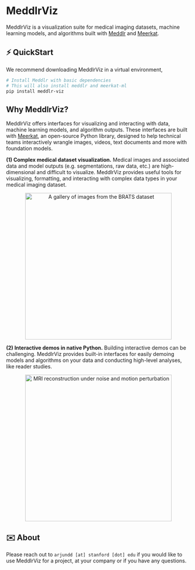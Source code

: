 # MeddlrViz
MeddlrViz is a visualization suite for medical imaging datasets, machine learning models, and algorithms built with [Meddlr](https://github.com/ad12/meddlr) and [Meerkat](https://github.com/HazyResearch/meerkat).


## ⚡ QuickStart
We recommend downloading MeddlrViz in a virtual environment, 
```bash
# Install Meddlr with basic dependencies
# This will also install meddlr and meerkat-ml
pip install meddlr-viz
```

## Why MeddlrViz?
MeddlrViz offers interfaces for visualizing and interacting with data, machine learning models, and algorithm outputs. These interfaces are built with [Meerkat](https://github.com/HazyResearch/meerkat), an open-source Python library, designed to help technical teams interactively wrangle images, videos, text documents and more with foundation models.

**(1) Complex medical dataset visualization.** Medical images and associated data and model outputs (e.g. segmentations, raw data, etc.) are high-dimensional and difficult to visualize. MeddlrViz provides useful tools for visualizing, formatting, and interacting with complex data types in your medical imaging dataset.

<div align="center">

<image src="static/brats.gif" height=400 alt="A gallery of images from the BRATS dataset" />
</div>

**(2) Interactive demos in native Python.** Building interactive demos can be challenging. MeddlrViz provides built-in interfaces for easily demoing models and algorithms on your data and conducting high-level analyses, like reader studies.

<div align="center">

<image src="static/vortex.gif" height=400 alt="MRI reconstruction under noise and motion perturbation" />
</div>


## ✉️ About
Please reach out to `arjundd [at] stanford [dot] edu` if you would like to use MeddlrViz for a project, at your company or if you have any questions.